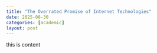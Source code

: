 ```yaml
---
title: "The Overrated Promise of Internet Technologies"
date: 2025-08-30
categories: [academic]
layout: post
---
```


this is content
